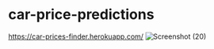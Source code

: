 # car-price-predictions
https://car-prices-finder.herokuapp.com/
![Screenshot (20)](https://user-images.githubusercontent.com/65371950/120722262-1b585880-c4ed-11eb-8389-3c141cf66af6.png)
